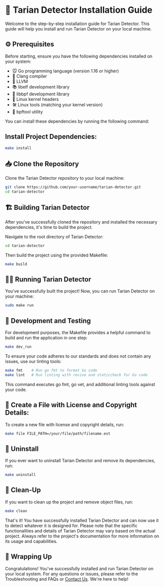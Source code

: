 # 🚀 Tarian Detector Installation Guide

Welcome to the step-by-step installation guide for Tarian Detector. This guide will help you install and run Tarian Detector on your local machine. 

## ⚙️ Prerequisites

Before starting, ensure you have the following dependencies installed on your system:

- 🐭 Go programming language (version 1.16 or higher)
- 🎯 Clang compiler
- 🧪 LLVM
- 📚 libelf development library
- 🔧 libbpf development library
- 🐧 Linux kernel headers
- 🛠️ Linux tools (matching your kernel version)
- 🧰 bpftool utility

You can install these dependencies by running the following command:

## Install Project Dependencies:

```bash
make install
```

## 📥  Clone the Repository 

Clone the Tarian Detector repository to your local machine:

``` bash
git clone https://github.com/your-username/tarian-detector.git
cd tarian-detector
```

## 🏗️  Building Tarian Detector

After you've successfully cloned the repository and installed the necessary dependencies, it's time to build the project.

Navigate to the root directory of Tarian Detector:

```bash
cd tarian-detector
```
Then build the project using the provided Makefile:

```bash
make build
```

## 🏃‍♂️ Running Tarian Detector

You've successfully built the project! Now, you can run Tarian Detector on your machine:

```bash
sudo make run
```


## 🧪 Development and Testing

For development purposes, the Makefile provides a helpful command to build and run the application in one step:

```bash
make dev_run
```

To ensure your code adheres to our standards and does not contain any issues, use our linting tools:

```bash
make fmt    # Run go fmt to format Go code
make lint   # Run linting with revive and staticcheck for Go code

```

This command executes go fmt, go vet, and additional linting tools against your code.

## 📜 Create a File with License and Copyright Details:


To create a new file with license and copyright details, run:

```bash
make file FILE_PATH=/your/file/path/filename.ext
```


## 🚫 Uninstall 
If you ever want to uninstall Tarian Detector and remove its dependencies, run:

``` bash
make uninstall
```

##  🧹 Clean-Up 
If you want to clean up the project and remove object files, run:

```bash
make clean
```

That's it! You have successfully installed Tarian Detector and can now use it to detect whatever it is designed for. Please note that the specific functionalities and details of Tarian Detector may vary based on the actual project. Always refer to the project's documentation for more information on its usage and capabilities.

## 🎉  Wrapping Up

Congratulations! You've successfully installed and run Tarian Detector on your local system. For any questions or issues, please refer to the Troubleshooting and FAQs or [Contact Us](https://intelops.ai/contact/). We're here to help!




